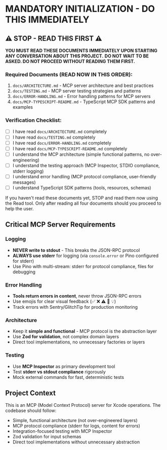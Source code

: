 # MANDATORY INITIALIZATION - DO THIS IMMEDIATELY

## ⚠️ STOP - READ THIS FIRST ⚠️

**YOU MUST READ THESE DOCUMENTS IMMEDIATELY UPON STARTING ANY CONVERSATION ABOUT THIS PROJECT.**
**DO NOT WAIT TO BE ASKED. DO NOT PROCEED WITHOUT READING THEM FIRST.**

### Required Documents (READ NOW IN THIS ORDER):
1. `docs/ARCHITECTURE.md` - MCP server architecture and best practices
2. `docs/TESTING.md` - MCP server testing strategies and patterns
3. `docs/ERROR-HANDLING.md` - Error handling patterns for MCP servers
4. `docs/MCP-TYPESCRIPT-README.md` - TypeScript MCP SDK patterns and examples

### Verification Checklist:
- [ ] I have read `docs/ARCHITECTURE.md` completely
- [ ] I have read `docs/TESTING.md` completely
- [ ] I have read `docs/ERROR-HANDLING.md` completely
- [ ] I have read `docs/MCP-TYPESCRIPT-README.md` completely
- [ ] I understand the MCP architecture (simple functional patterns, no over-engineering)
- [ ] I understand the testing approach (MCP Inspector, STDIO compliance, stderr logging)
- [ ] I understand error handling (MCP protocol compliance, user-friendly messages)
- [ ] I understand TypeScript SDK patterns (tools, resources, schemas)

If you haven't read these documents yet, STOP and read them now using the Read tool.
Only after reading all four documents should you proceed to help the user.

## Critical MCP Server Requirements

### Logging
- **NEVER write to stdout** - This breaks the JSON-RPC protocol
- **ALWAYS use stderr** for logging (via `console.error` or Pino configured for stderr)
- Use Pino with multi-stream: stderr for protocol compliance, files for debugging

### Error Handling
- **Tools return errors in content**, never throw JSON-RPC errors
- Use emojis for clear visual feedback (✅ ❌ ⚠️ 📁 💡)
- Track errors with Sentry/GlitchTip for production monitoring

### Architecture
- Keep it **simple and functional** - MCP protocol is the abstraction layer
- Use **Zod for validation**, not complex domain layers
- Direct tool implementations, no unnecessary factories or layers

### Testing
- Use **MCP Inspector** as primary development tool
- Test **stderr vs stdout compliance** rigorously
- Mock external commands for fast, deterministic tests

## Project Context

This is an MCP (Model Context Protocol) server for Xcode operations. The codebase should follow:
- Simple, functional architecture (not over-engineered layers)
- MCP protocol compliance (stderr for logs, content for errors)
- Integration-focused testing with MCP Inspector
- Zod validation for input schemas
- Direct tool implementations without unnecessary abstraction